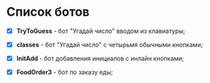# Список ботов
- [x] **TryToGuess** - бот "Угадай число" вводом из клавиатуры;

- [x] **classes** - бот "Угадай число" с четырьмя обычными кнопками;

- [x] **InitAdd** - бот добавления инициалов с инлайн кнопками;

- [x] **FoodOrder3** - бот по заказу еды;
